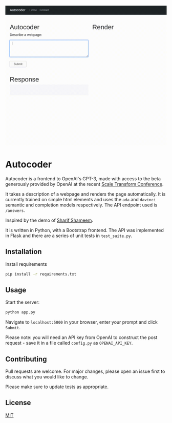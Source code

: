 ![demo](autocoder_demo.gif)
# Autocoder
Autocoder is a frontend to OpenAI's GPT-3, made with access to the beta generously provided by OpenAI at the recent [Scale Transform Conference](https://scale.com/events/transform). 

It takes a description of a webpage and renders the page automatically. It is currently trained on simple html elements and uses the ```ada``` and ```davinci``` semantic and completion models respectively. The API endpoint used is ```/answers```.

Inspired by the demo of [Sharif Shameem](https://twitter.com/sharifshameem).

It is written in Python, with a Bootstrap frontend. The API was implemented in Flask and there are a series of unit tests in ```test_suite.py```.

## Installation

Install requirements

```bash
pip install -r requirements.txt
```

## Usage

Start the server:

```python
python app.py
```
Navigate to ```localhost:5000``` in your browser, enter your prompt and click ```Submit```.

Please note: you will need an API key from OpenAI to construct the post request - save it in a file called ```config.py``` as ```OPENAI_API_KEY```.

## Contributing
Pull requests are welcome. For major changes, please open an issue first to discuss what you would like to change.

Please make sure to update tests as appropriate.

## License
[MIT](https://choosealicense.com/licenses/mit/)